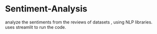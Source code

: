 # Sentiment-Analysis
analyze the sentiments from the reviews of datasets , using NLP libraries.
uses streamlit to run the code.
